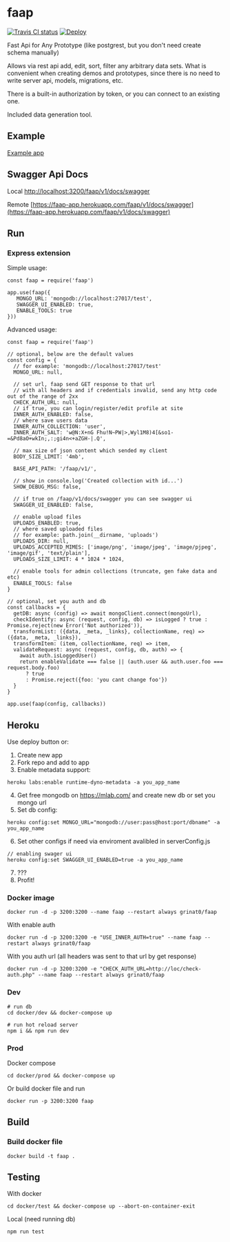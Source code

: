 # faap
[![Travis CI status](https://api.travis-ci.org/grinat/faap.svg?branch=master)](https://travis-ci.org/grinat/faap) [![Deploy](https://www.herokucdn.com/deploy/button.svg)](https://heroku.com/deploy?template=https://github.com/grinat/faap)

Fast Api for Any Prototype (like postgrest, but you don't need create schema manually)

Allows via rest api add, edit, sort, filter any arbitrary data sets. What is convenient when creating demos and prototypes, since there is no need to write server api, models, migrations, etc.

There is a built-in authorization by token, or you can connect to an existing one.

Included data generation tool.

## Example

[Example app](https://grinat.github.io/faap/examples/items.html)

## Swagger Api Docs

Local
[http://localhost:3200/faap/v1/docs/swagger](http://localhost:3200/faap/v1/docs/swagger)

Remote
[https://faap-app.herokuapp.com/faap/v1/docs/swagger](https://faap-app.herokuapp.com/faap/v1/docs/swagger)


## Run
### Express extension
Simple usage:
```
const faap = require('faap')

app.use(faap({
   MONGO_URL: 'mongodb://localhost:27017/test',
   SWAGGER_UI_ENABLED: true,
   ENABLE_TOOLS: true
}))
```

Advanced usage:
```
const faap = require('faap')

// optional, below are the default values
const config = {
  // for example: 'mongodb://localhost:27017/test'
  MONGO_URL: null,

  // set url, faap send GET response to that url
  // with all headers and if credentials invalid, send any http code out of the range of 2xx
  CHECK_AUTH_URL: null,
  // if true, you can login/register/edit profile at site
  INNER_AUTH_ENABLED: false,
  // where save users data
  INNER_AUTH_COLLECTION: 'user',
  INNER_AUTH_SALT: 'w@N:X+nG Fhu!N~PW|>,Wyl1M8)4[&so1-=&Pd8aO+wkIn;,:;gi4n<+aZGH-|.Q',

  // max size of json content which sended my client
  BODY_SIZE_LIMIT: '4mb',

  BASE_API_PATH: '/faap/v1/',

  // show in console.log('Created collection with id...')
  SHOW_DEBUG_MSG: false,

  // if true on /faap/v1/docs/swagger you can see swagger ui
  SWAGGER_UI_ENABLED: false,

  // enable upload files
  UPLOADS_ENABLED: true,
  // where saved uploaded files
  // for example: path.join(__dirname, 'uploads')
  UPLOADS_DIR: null,
  UPLOADS_ACCEPTED_MIMES: ['image/png', 'image/jpeg', 'image/pjpeg', 'image/gif', 'text/plain'],
  UPLOADS_SIZE_LIMIT: 4 * 1024 * 1024,
  
  // enable tools for admin collections (truncate, gen fake data and etc)
  ENABLE_TOOLS: false
}

// optional, set you auth and db
const callbacks = {
  getDB: async (config) => await mongoClient.connect(mongoUrl),
  checkIdentify: async (request, config, db) => isLogged ? true : Promise.reject(new Error('Not authorized')),
  transformList: ({data, _meta, _links}, collectionName, req) => ({data, _meta, _links}),
  transformItem: (item, collectionName, req) => item,
  validateRequest: async (request, config, db, auth) => {
    await auth.isLoggedUser()
    return enableValidate === false || (auth.user && auth.user.foo === request.body.foo)
      ? true
      : Promise.reject({foo: 'you cant change foo'})
  }
}

app.use(faap(config, callbacks))
```

## Heroku
Use deploy button or:
1. Create new app
2. Fork repo and add to app
3. Enable metadata support:
```
heroku labs:enable runtime-dyno-metadata -a you_app_name
```
4. Get free mongodb on https://mlab.com/ and create new db or set you mongo url
5. Set db config:
```
heroku config:set MONGO_URL="mongodb://user:pass@host:port/dbname" -a you_app_name
```
6. Set other configs if need via enviroment avalibled in serverConfig.js
```
// enabling swager ui
heroku config:set SWAGGER_UI_ENABLED=true -a you_app_name
```
7. ???
8. Profit!

### Docker image

```
docker run -d -p 3200:3200 --name faap --restart always grinat0/faap
```

With enable auth
```
docker run -d -p 3200:3200 -e "USE_INNER_AUTH=true" --name faap --restart always grinat0/faap
```

With you auth url (all headers was sent to that url by get response)
```
docker run -d -p 3200:3200 -e "CHECK_AUTH_URL=http://loc/check-auth.php" --name faap --restart always grinat0/faap
```

### Dev

```
# run db
cd docker/dev && docker-compose up

# run hot reload server
npm i && npm run dev
```

### Prod

Docker compose

```
cd docker/prod && docker-compose up
```

Or build docker file and run

```
docker run -p 3200:3200 faap
```

## Build
### Build docker file

```
docker build -t faap .
```

## Testing

With docker

```
cd docker/test && docker-compose up --abort-on-container-exit
```

Local (need running db)

```
npm run test
```
